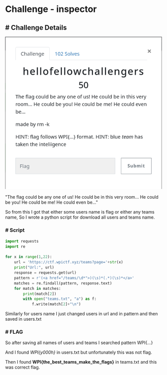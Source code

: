 # Challenge - inspector

## # Challenge Details

![Details](images/7.png)



"The flag could be any one of us! He could be in this very room... He could be you! He could be me! He could even be..."

So from this I got that either some users name is flag or either any teams name, So I wrote a python script for download all users and teams name.

### # Script

```python
import requests
import re

for x in range(1,22):
    url = 'https://ctf.wpictf.xyz/teams?page='+str(x)
    print("Url:", url)
    response = requests.get(url)
    pattern = r'(<a href="/teams/\d*">)(\s)*(.*)(\s)*</a>'
    matches = re.findall(pattern, response.text)
    for match in matches:
        print(match[2])
        with open("teams.txt", "a") as f:
            f.write(match[2]+"\n")
```



Similarly for users name I just changed users in url and in pattern and then saved in users.txt

### # FLAG

So after saving all names of users and teams I searched pattern WPI{...}

And I found *WPI{y000h}* in users.txt but unfortunately this was not flag.

Then I found **WPI{the_best_teams_make_the_flags}** in teams.txt and this was correct flag.
